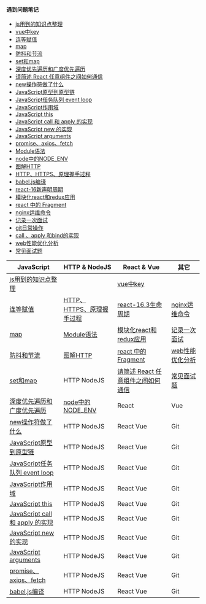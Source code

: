 #### 遇到问题笔记
+ [js用到的知识点整理](https://github.com/Composur/resume/blob/master/blog/js.md)
+ [vue中key](./doc/2019-04-16.md)
+ [连等赋值](./doc/2019-04-17.md)
+ [map](./doc/2019-04-18.md)
+ [防抖和节流](./doc/2019-04-19.md)
+ [set和map](./doc/2019-04-22.md)
+ [深度优先遍历和广度优先遍历](./doc/2019-04-25.md)
+ [请简述 React 任意组件之间如何通信](./doc/2019-04-30.md)
+ [new操作符做了什么](./doc/2019-05-08.md)
+ [JavaScript原型到原型链](./doc/2019-05-09.md)
+ [JavaScript任务队列 event loop](./doc/2019-05-12.md)
+ [JavaScript作用域](./doc/2019-05-13.md)
+ [JavaScript this](./doc/2019-05-15.md)
+ [JavaScript call 和 apply 的实现](./doc/2019-05-16.md)
+ [JavaScript new 的实现](./doc/2019-05-17.md)
+ [JavaScript arguments](./doc/2019-05-20.md)
+ [promise、axios、fetch](./doc/2019-05-24.md)
+ [Module语法](./doc/2019-05-31.md)
+ [node中的NODE_ENV](./doc/2019-07-03.md)
+ [图解HTTP](./doc/http.md)
+ [HTTP、HTTPS、原理握手过程](./doc/2019-07-07.md)
+ [babel.js编译](./doc/2019-07-09.md)
+ [react-16新声明周期](./doc/react-16新声明周期.md)
+ [模块化react和redux应用](./doc/模块化react和redux应用.md)
+ [react 中的 Fragment](./doc/2019-07-31.md)
+ [nginx运维命令](./doc/nginx命令以及部署vue.md)
+ [记录一次面试](./doc/2019-08-24.md)
+ [git日常操作](https://github.com/Composur/resume/blob/master/blog/git.md)
+ [call 、apply 和bind的实现](./doc/2019-05-16.md)
+ [web性能优化分析](./doc/web性能优化.md)
+ [常见面试题](./doc/面试2019-09-25.md)<br/>

| JavaScript | HTTP & NodeJS | React & Vue | 其它 | 
| ------ | ------  |------ |------ |
| [js用到的知识点整理](https://github.com/Composur/resume/blob/master/blog/js.md)  |  | [vue中key](./doc/2019-04-16.md) | 
| [连等赋值](./doc/2019-04-17.md) | [HTTP、HTTPS、原理握手过程](./doc/2019-07-07.md)  | [react-16.3生命周期](./doc/react-16新声明周期.md)  | [nginx运维命令](./doc/nginx命令以及部署vue.md) | 
| [map](./doc/2019-04-18.md) | [Module语法](./doc/2019-05-31.md) | [模块化react和redux应用](./doc/模块化react和redux应用.md)  | [记录一次面试](./doc/2019-08-24.md) | 
| [防抖和节流](./doc/2019-04-19.md) | [图解HTTP](./doc/http.md)  | [react 中的 Fragment](./doc/2019-07-31.md)  | [web性能优化分析](./doc/web性能优化.md) | 
| [set和map](./doc/2019-04-22.md) | HTTP  NodeJS |  [请简述 React 任意组件之间如何通信](./doc/2019-04-30.md) | [常见面试题](./doc/面试2019-09-25.md) | 
| [深度优先遍历和广度优先遍历](./doc/2019-04-25.md) |[node中的NODE_ENV](./doc/2019-07-03.md) | React | Vue | Git | 
| [new操作符做了什么](./doc/2019-05-08.md) | HTTP NodeJS | React  Vue | Git | 
| [JavaScript原型到原型链](./doc/2019-05-09.md) | HTTP  NodeJS | React  Vue | Git | 
| [JavaScript任务队列 event loop](./doc/2019-05-12.md) | HTTP  NodeJS | React  Vue | Git | 
| [JavaScript作用域](./doc/2019-05-13.md) | HTTP  NodeJS | React  Vue | Git | 
| [JavaScript this](./doc/2019-05-15.md) | HTTP  NodeJS | React  Vue | Git | 
| [JavaScript call 和 apply 的实现](./doc/2019-05-16.md) | HTTP  NodeJS | React  Vue | Git | 
| [JavaScript new 的实现](./doc/2019-05-17.md) | HTTP  NodeJS | React  Vue | Git | 
| [JavaScript arguments](./doc/2019-05-20.md) | HTTP  NodeJS | React  Vue | Git | 
| [promise、axios、fetch](./doc/2019-05-24.md) | HTTP  NodeJS | React  Vue | Git | 
| [babel.js编译](./doc/2019-07-09.md) | HTTP  NodeJS | React  Vue | Git | 

